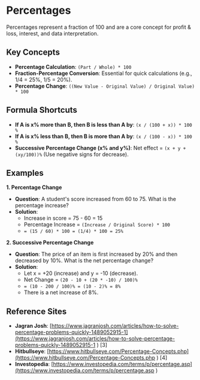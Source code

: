 # Percentages

Percentages represent a fraction of 100 and are a core concept for profit & loss, interest, and data interpretation.

## Key Concepts
*   **Percentage Calculation**: `(Part / Whole) * 100`
*   **Fraction-Percentage Conversion**: Essential for quick calculations (e.g., 1/4 = 25%, 1/5 = 20%).
*   **Percentage Change**: `((New Value - Original Value) / Original Value) * 100`

## Formula Shortcuts
*   **If A is x% more than B, then B is less than A by**: `(x / (100 + x)) * 100 %`
*   **If A is x% less than B, then B is more than A by**: `(x / (100 - x)) * 100 %`
*   **Successive Percentage Change (x% and y%)**: Net effect = `(x + y + (xy/100))%` (Use negative signs for decrease).

## Examples

**1. Percentage Change**
*   **Question**: A student's score increased from 60 to 75. What is the percentage increase?
*   **Solution**:
    *   Increase in score = 75 - 60 = 15
    *   Percentage Increase = `(Increase / Original Score) * 100`
    *   `= (15 / 60) * 100 = (1/4) * 100 = 25%`

**2. Successive Percentage Change**
*   **Question**: The price of an item is first increased by 20% and then decreased by 10%. What is the net percentage change?
*   **Solution**:
    *   Let x = +20 (increase) and y = -10 (decrease).
    *   Net Change = `(20 - 10 + (20 * -10) / 100)%`
    *   `= (10 - 200 / 100)% = (10 - 2)% = 8%`
    *   There is a net increase of 8%.

## Reference Sites
*   **Jagran Josh**: [https://www.jagranjosh.com/articles/how-to-solve-percentage-problems-quickly-1489052915-1](https://www.jagranjosh.com/articles/how-to-solve-percentage-problems-quickly-1489052915-1 ) [3]
*   **Hitbullseye**: [https://www.hitbullseye.com/Percentage-Concepts.php](https://www.hitbullseye.com/Percentage-Concepts.php ) [4]
*   **Investopedia**: [https://www.investopedia.com/terms/p/percentage.asp](https://www.investopedia.com/terms/p/percentage.asp )
